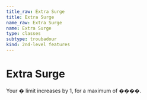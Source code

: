 ```yaml
---
title_raw: Extra Surge
title: Extra Surge
name_raw: Extra Surge
name: Extra Surge
type: classes
subtype: troubadour
kind: 2nd-level features
---
```


# Extra Surge

Your � limit increases by 1, for a maximum of ����.
